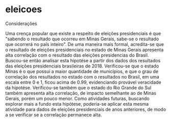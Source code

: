 # eleicoes

Considerações

Uma crença popular que existe a respeito de eleições presidenciais é que "sabendo o resultado que ocorreu em Minas Gerais, sabe-se o resultado que  ocorrerá no país inteiro". De uma maneira mais formal, acredita-se que o resultado de eleições presidenciais no estado de Minas Gerais apresenta alta correlação com o resultado das eleições presidencias do Brasil. Buscou-se então analisar esta hipotése a partir dos dados dos resultados das eleições presidenciais brasileiras de 2018. Verificou-se que o estado Minas é o que possui a maior quantidade de municípios, e que o grau de correlação dos resultados no estado com o resultados no Brasil, em uma escala entre 0 e 1, ficou acima de 0.99, evidenciando provável veracidade da hipotése. Verificou-se também que o estado do Rio Grande do Sul também apresenta alta correlação, de impacto semelhante ao de Minas Gerais, porém um pouco menor. Como atividades futuras, buscando explorar mais a fundo esta hipótese, poderia-se aplicar esta mesma atividade para dados de eleições presidenciais de anos anteriores, de modo a se verificar se a correlação permanece alta.
